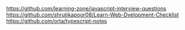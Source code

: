https://github.com/learning-zone/javascript-interview-questions  
https://github.com/shrutikapoor08/Learn-Web-Dvelopment-Checklist  
https://github.com/orta/typescript-notes  

